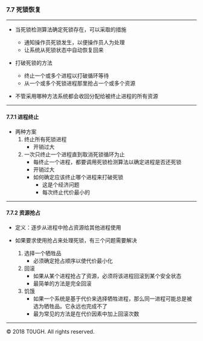 ### 7.7 死锁恢复
---

- 当死锁检测算法确定死锁存在，可以采取的措施
    - 通知操作员死锁发生，以便操作员人为处理
    - 让系统从死锁状态中自动恢复回来

- 打破死锁的方法
    - 终止一个或多个进程以打破循环等待
    - 从一个或多个死锁进程那里抢占一个或多个资源

- 不管采用哪种方法系统都会收回分配给被终止进程的所有资源

---
#### 7.7.1 进程终止
- 两种方案
    1. 终止所有死锁进程
        - 开销过大
    2. 一次只终止一个进程直到取消死锁循环为止
        - 每终止一个进程，都要调用死锁检测算法以确定进程是否还死锁
        - 开销过大
        - 如何确定应该终止哪个进程来打破死锁
            - 这是个经济问题
            - 每次终止代价最小的
---
#### 7.7.2 资源抢占

- 定义：逐步从进程中抢占资源给其他进程使用

- 如果要求使用抢占来处理死锁，有三个问题需要解决
    1. 选择一个牺牲品
        - 必须确定抢占顺序以使代价最小化
    2. 回滚
        - 如果从某个进程抢占了资源，必须将该进程回滚到某个安全状态
        - 最简单的方法是完全回滚
    3. 饥饿
        - 如果一个系统是基于代价来选择牺牲进程，那么同一进程可能总是被选为牺牲品。它永远也完成不了
        - 最为常见的方法是在代价因素中加上回滚次数
---
&copy; 2018 T0UGH. All rights reserved.